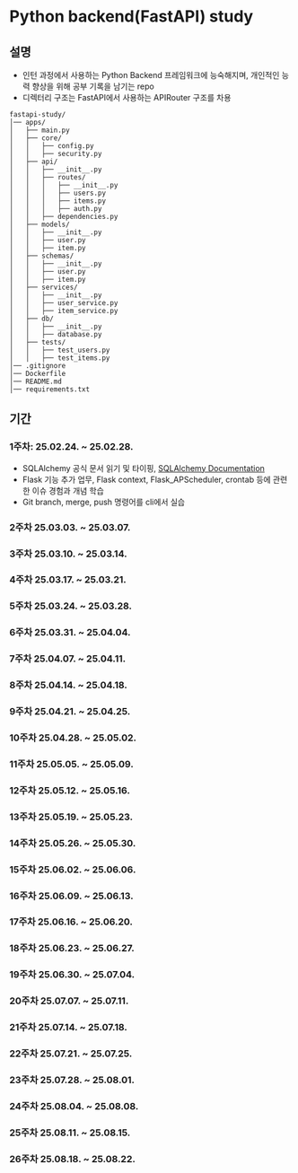 # Python backend(FastAPI) study

## 설명
- 인턴 과정에서 사용하는 Python Backend 프레임워크에 능숙해지며, 개인적인 능력 향상을 위해 공부 기록을 남기는 repo
- 디렉터리 구조는 FastAPI에서 사용하는 APIRouter 구조를 차용
``` Directory Structure
fastapi-study/
│── apps/
│   ├── main.py
│   ├── core/
│   │   ├── config.py
│   │   ├── security.py
│   ├── api/
│   │   ├── __init__.py
│   │   ├── routes/
│   │   │   ├── __init__.py
│   │   │   ├── users.py
│   │   │   ├── items.py
│   │   │   ├── auth.py
│   │   ├── dependencies.py
│   ├── models/
│   │   ├── __init__.py
│   │   ├── user.py
│   │   ├── item.py
│   ├── schemas/
│   │   ├── __init__.py
│   │   ├── user.py
│   │   ├── item.py
│   ├── services/
│   │   ├── __init__.py
│   │   ├── user_service.py
│   │   ├── item_service.py
│   ├── db/
│   │   ├── __init__.py
│   │   ├── database.py
│   ├── tests/
│   │   ├── test_users.py
│   │   ├── test_items.py
│── .gitignore
│── Dockerfile
│── README.md
│── requirements.txt

```

## 기간
### 1주차: 25.02.24. ~ 25.02.28.
- SQLAlchemy 공식 문서 읽기 및 타이핑, [SQLAlchemy Documentation](https://docs.sqlalchemy.org/en/20/tutorial/index.html)
- Flask 기능 추가 업무, Flask context, Flask_APScheduler, crontab 등에 관련한 이슈 경험과 개념 학습
- Git branch, merge, push 명령어를 cli에서 실습

### 2주차 25.03.03. ~ 25.03.07.

### 3주차 25.03.10. ~ 25.03.14.

### 4주차 25.03.17. ~ 25.03.21.

### 5주차 25.03.24. ~ 25.03.28.

### 6주차 25.03.31. ~ 25.04.04.

### 7주차 25.04.07. ~ 25.04.11.

### 8주차 25.04.14. ~ 25.04.18.

### 9주차 25.04.21. ~ 25.04.25.

### 10주차 25.04.28. ~ 25.05.02.

### 11주차 25.05.05. ~ 25.05.09.

### 12주차 25.05.12. ~ 25.05.16.

### 13주차 25.05.19. ~ 25.05.23.

### 14주차 25.05.26. ~ 25.05.30.

### 15주차 25.06.02. ~ 25.06.06.

### 16주차 25.06.09. ~ 25.06.13.

### 17주차 25.06.16. ~ 25.06.20.

### 18주차 25.06.23. ~ 25.06.27.

### 19주차 25.06.30. ~ 25.07.04.

### 20주차 25.07.07. ~ 25.07.11.

### 21주차 25.07.14. ~ 25.07.18.

### 22주차 25.07.21. ~ 25.07.25.

### 23주차 25.07.28. ~ 25.08.01.

### 24주차 25.08.04. ~ 25.08.08.

### 25주차 25.08.11. ~ 25.08.15.

### 26주차 25.08.18. ~ 25.08.22.

